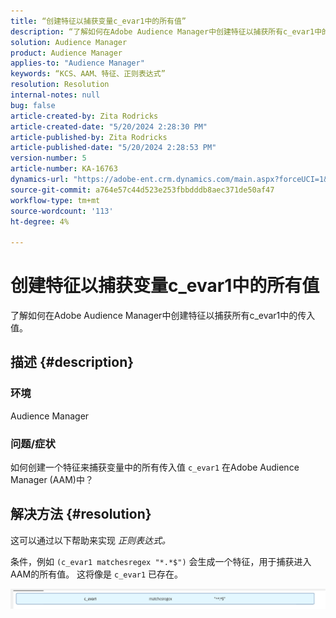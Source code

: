 ```yaml
---
title: “创建特征以捕获变量c_evar1中的所有值”
description: “了解如何在Adobe Audience Manager中创建特征以捕获所有c_evar1中的传入值。”
solution: Audience Manager
product: Audience Manager
applies-to: "Audience Manager"
keywords: “KCS、AAM、特征、正则表达式”
resolution: Resolution
internal-notes: null
bug: false
article-created-by: Zita Rodricks
article-created-date: "5/20/2024 2:28:30 PM"
article-published-by: Zita Rodricks
article-published-date: "5/20/2024 2:28:53 PM"
version-number: 5
article-number: KA-16763
dynamics-url: "https://adobe-ent.crm.dynamics.com/main.aspx?forceUCI=1&pagetype=entityrecord&etn=knowledgearticle&id=f408f736-b516-ef11-9f8a-6045bd006b25"
source-git-commit: a764e57c44d523e253fbbdddb8aec371de50af47
workflow-type: tm+mt
source-wordcount: '113'
ht-degree: 4%

---
```


# 创建特征以捕获变量c_evar1中的所有值


了解如何在Adobe Audience Manager中创建特征以捕获所有c_evar1中的传入值。

## 描述 {#description}


### <b>环境</b>

Audience Manager



### <b>问题/症状</b>

如何创建一个特征来捕获变量中的所有传入值 `c_evar1` 在Adobe Audience Manager (AAM)中？


## 解决方法 {#resolution}


这可以通过以下帮助来实现 *正则表达式。*

条件，例如 `(c_evar1 matchesregex "*.*$")` 会生成一个特征，用于捕获进入AAM的所有值。 这将像是 `c_evar1` 已存在。



![](assets/1b1452cb-a86b-eb11-a812-00224803aaf7.png)
